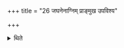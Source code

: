 +++
title = "26 जघनेनाग्निम् प्राङ्मुख उपविश्य"

+++

<details><summary>थिते</summary>

जघनेनाग्निं प्राङ्मुख उपविश्य सञ्चितोक्थ्येन होतानुशंसति भूर्भुवः स्वरित्यनुवाकेन २६
</details>
